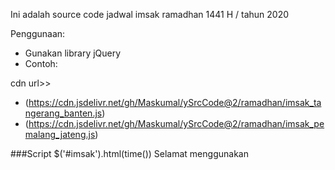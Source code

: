 Ini adalah source code jadwal imsak ramadhan 1441 H / tahun 2020

Penggunaan:
- Gunakan library jQuery
- Contoh:

*<div id="imsak"></div>*
cdn url>>
- (https://cdn.jsdelivr.net/gh/Maskumal/ySrcCode@2/ramadhan/imsak_tangerang_banten.js)
- (https://cdn.jsdelivr.net/gh/Maskumal/ySrcCode@2/ramadhan/imsak_pemalang_jateng.js)

###Script
$('#imsak').html(time())
Selamat menggunakan
